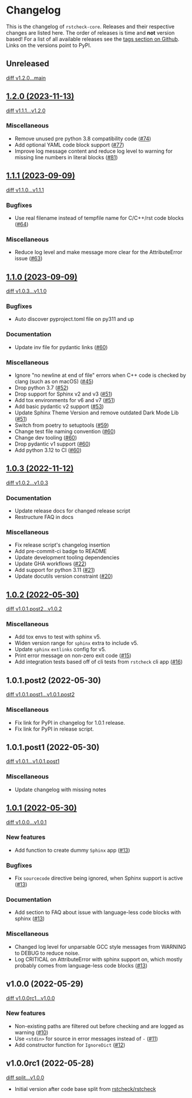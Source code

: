 # Changelog

This is the changelog of `rstcheck-core`. Releases and their respective
changes are listed here. The order of releases is time and **not** version based!
For a list of all available releases see the
[tags section on Github](https://github.com/rstcheck/rstcheck-core/tags).
Links on the versions point to PyPI.

<!-- Valid subcategories
NOTE: please use them in this order.
### BREAKING CHANGES
### New features
### Bugfixes
### Documentation
### Miscellaneous
-->

## Unreleased

[diff v1.2.0...main](https://github.com/rstcheck/rstcheck-core/compare/v1.2.0...main)

## [1.2.0 (2023-11-13)](https://github.com/rstcheck/rstcheck-core/releases/v1.2.0)

[diff v1.1.1...v1.2.0](https://github.com/rstcheck/rstcheck-core/compare/v1.1.1...v1.2.0)

### Miscellaneous

- Remove unused pre python 3.8 compatibility code ([#74](https://github.com/rstcheck/rstcheck/pull/74))
- Add optional YAML code block support ([#77](https://github.com/rstcheck/rstcheck-core/issues/77))
- Improve log message content and reduce log level to warning for missing line numbers in
  literal blocks ([#81](https://github.com/rstcheck/rstcheck-core/issues/81))

## [1.1.1 (2023-09-09)](https://github.com/rstcheck/rstcheck-core/releases/v1.1.1)

[diff v1.1.0...v1.1.1](https://github.com/rstcheck/rstcheck-core/compare/v1.1.0...v1.1.1)

### Bugfixes

- Use real filename instead of tempfile name for C/C++/rst code blocks ([#64](https://github.com/rstcheck/rstcheck-core/issues/64))

### Miscellaneous

- Reduce log level and make message more clear for the AttributeError issue ([#63](https://github.com/rstcheck/rstcheck-core/issues/63))

## [1.1.0 (2023-09-09)](https://github.com/rstcheck/rstcheck-core/releases/v1.1.0)

[diff v1.0.3...v1.1.0](https://github.com/rstcheck/rstcheck-core/compare/v1.0.3...v1.1.0)

### Bugfixes

- Auto discover pyproject.toml file on py311 and up

### Documentation

- Update inv file for pydantic links ([#60](https://github.com/rstcheck/rstcheck-core/pull/60))

### Miscellaneous

- Ignore "no newline at end of file" errors when C++ code is checked by clang (such as on macOS) ([#45](https://github.com/rstcheck/rstcheck-core/pull/45))
- Drop python 3.7 ([#52](https://github.com/rstcheck/rstcheck-core/pull/52))
- Drop support for Sphinx v2 and v3 ([#51](https://github.com/rstcheck/rstcheck-core/pull/51))
- Add tox environments for v6 and v7 ([#51](https://github.com/rstcheck/rstcheck-core/pull/51))
- Add basic pydantic v2 support ([#53](https://github.com/rstcheck/rstcheck-core/pull/53))
- Update Sphinx Theme Version and remove outdated Dark Mode Lib ([#51](https://github.com/rstcheck/rstcheck-core/pull/51))
- Switch from poetry to setuptools ([#59](https://github.com/rstcheck/rstcheck-core/pull/59))
- Change test file naming convention ([#60](https://github.com/rstcheck/rstcheck-core/pull/60))
- Change dev tooling ([#60](https://github.com/rstcheck/rstcheck-core/pull/60))
- Drop pydantic v1 support ([#60](https://github.com/rstcheck/rstcheck-core/pull/60))
- Add python 3.12 to CI ([#60](https://github.com/rstcheck/rstcheck-core/pull/60))

## [1.0.3 (2022-11-12)](https://github.com/rstcheck/rstcheck-core/releases/v1.0.3)

[diff v1.0.2...v1.0.3](https://github.com/rstcheck/rstcheck-core/compare/v1.0.2...v1.0.3)

### Documentation

- Update release docs for changed release script
- Restructure FAQ in docs

### Miscellaneous

- Fix release script's changelog insertion
- Add pre-commit-ci badge to README
- Update development tooling dependencies
- Update GHA workflows ([#22](https://github.com/rstcheck/rstcheck-core/issues/22))
- Add support for python 3.11 ([#21](https://github.com/rstcheck/rstcheck-core/issues/21))
- Update docutils version constraint ([#20](https://github.com/rstcheck/rstcheck-core/issues/20))

## [1.0.2 (2022-05-30)](https://pypi.org/project/rstcheck-core/1.0.2)

[diff v1.0.1.post2...v1.0.2](https://github.com/rstcheck/rstcheck-core/compare/v1.0.1.post2...v1.0.2)

### Miscellaneous

- Add tox envs to test with sphinx v5.
- Widen version range for `sphinx` extra to include v5.
- Update `sphinx` `extlinks` config for v5.
- Print error message on non-zero exit code ([#15](https://github.com/rstcheck/rstcheck-core/pull/15))
- Add integration tests based off of cli tests from `rstcheck` cli app ([#16](https://github.com/rstcheck/rstcheck-core/pull/16))

## 1.0.1.post2 (2022-05-30)

[diff v1.0.1.post1...v1.0.1.post2](https://github.com/rstcheck/rstcheck-core/compare/v1.0.1.post1...v1.0.1.post2)

### Miscellaneous

- Fix link for PyPI in changelog for 1.0.1 release.
- Fix link for PyPI in release script.

## 1.0.1.post1 (2022-05-30)

[diff v1.0.1...v1.0.1.post1](https://github.com/rstcheck/rstcheck-core/compare/v1.0.1...v1.0.1.post1)

### Miscellaneous

- Update changelog with missing notes

## [1.0.1 (2022-05-30)](https://pypi.org/project/rstcheck-core/1.0.1)

[diff v1.0.0...v1.0.1](https://github.com/rstcheck/rstcheck-core/compare/v1.0.0...v1.0.1)

### New features

- Add function to create dummy `Sphinx` app ([#13](https://github.com/rstcheck/rstcheck-core/pull/13))

### Bugfixes

- Fix `sourcecode` directive being ignored, when Sphinx support is active ([#13](https://github.com/rstcheck/rstcheck-core/pull/13))

### Documentation

- Add section to FAQ about issue with language-less code blocks with sphinx ([#13](https://github.com/rstcheck/rstcheck-core/pull/13))

### Miscellaneous

- Changed log level for unparsable GCC style messages from WARNING to DEBUG to reduce noise.
- Log CRITICAL on AttributeError with sphinx support on, which mostly probably comes from
  language-less code blocks ([#13](https://github.com/rstcheck/rstcheck-core/pull/13))

## v1.0.0 (2022-05-29)

[diff v1.0.0rc1...v1.0.0](https://github.com/rstcheck/rstcheck-core/compare/v1.0.0rc1...v1.0.0)

### New features

- Non-existing paths are filtered out before checking and are logged as warning ([#10](https://github.com/rstcheck/rstcheck-core/pull/10))
- Use `<stdin>` for source in error messages instead of `-` ([#11](https://github.com/rstcheck/rstcheck-core/pull/11))
- Add constructor function for `IgnoreDict` ([#12](https://github.com/rstcheck/rstcheck-core/pull/12))

## v1.0.0rc1 (2022-05-28)

[diff split...v1.0.0](https://github.com/rstcheck/rstcheck-core/compare/split...v1.0.0rc1)

- Initial version after code base split from [rstcheck/rstcheck](https://github.com/rstcheck/rstcheck)
